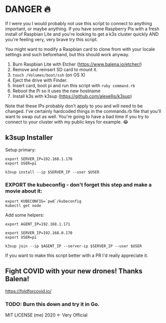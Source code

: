 # DANGER 🔥

If I were you I would probably not use this script to connect to anything
important, or maybe anything. If you have some Raspberry Pis with a fresh
install of Raspbian Lite and you're looking to get a k3s cluster quickly AND
you're feeling very, very brave try this script.

You might want to modify a Raspbian card to clone from with your
locale settings and such beforehand, but this should work anyway.

1. Burn Raspbian Lite with Etcher (https://www.balena.io/etcher/)
2. Remove and reinsert SD card to mount it.
3. `touch /Volumes/boot/ssh` (on OS X)
4. Eject the drive with Finder.
5. Insert card, boot pi and run this script with `ruby command.rb`
6. Reboot the Pi so it uses the new hostname
7. Install k3s with k3sup (https://github.com/alexellis/k3sup)

Note that these IPs probably don't apply to you and will need
to be changed. I've certainly hardcoded things in the commands.rb
file that you'll want to swap out as well. You're going to
have a bad time if you try to connect to your cluster with
my public keys for example. 😂

## k3sup Installer

Setup primary:
```
export SERVER_IP=192.168.1.170
export USER=pi

k3sup install --ip $SERVER_IP --user $USER
```

### EXPORT the kubeconfig - don't forget this step and make a movie about it:

```
export KUBECONFIG=`pwd`/kubeconfig
kubectl get node
```

Add some helpers:
```
export AGENT_IP=192.168.1.171

export SERVER_IP=192.168.0.170
export USER=pi

k3sup join --ip $AGENT_IP --server-ip $SERVER_IP --user $USER
```

If you want to make this script better with a PR I'd really appreciate it.

## Fight COVID with your new drones! Thanks Balena!

https://foldforcovid.io/

### TODO: Burn this down and try it in Go.

MIT LICENSE (me) 2020 <- Very Official
